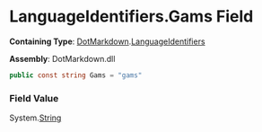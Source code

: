 # LanguageIdentifiers\.Gams Field

**Containing Type**: [DotMarkdown](../../README.md)\.[LanguageIdentifiers](../README.md)

**Assembly**: DotMarkdown\.dll

```csharp
public const string Gams = "gams"
```

### Field Value

System\.[String](https://docs.microsoft.com/en-us/dotnet/api/system.string)